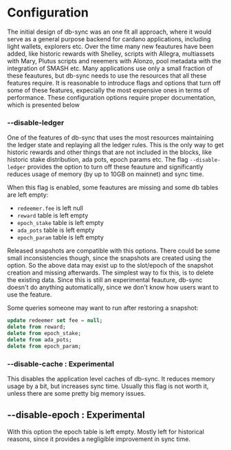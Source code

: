 # Configuration

The initial design of db-sync was an one fit all approach, where it would serve as a general purpose
backend for cardano applications, including light wallets, explorers etc. Over the time many new
feautures have been added, like historic rewards with Shelley, scripts with Allegra, multiassets
with Mary, Plutus scripts and reeemers with Alonzo, pool metadata with the integration of SMASH etc.
Many applications use only a small fraction of these feautures, but db-sync needs to use the
resources that all these features require. It is reasonable to introduce flags and options that
turn off some of these features, expecially the most expensive ones in terms of performance. These
configuration options require proper documentation, which is presented below

### --disable-ledger

One of the features of db-sync that uses the most resources maintaining the ledger state and
replaying all the ledger rules. This is the only way to get historic rewards and other things that
are not included in the blocks, like historic stake distribution, ada pots, epoch params etc. The
flag `--disable-ledger` provides the option to turn off these feauture and significantly reduces
usage of memory (by up to 10GB on mainnet) and sync time.

When this flag is enabled, some feautures are missing and some db tables are left empty:
- `redeemer.fee` is left null
- `reward` table is left empty
- `epoch_stake` table is left empty
- `ada_pots` table is left empty
- `epoch_param` table is left empty

Released snapshots are compatible with this options. There could be some small inconsistencies
though, since the snapshots are created using the option. So the above data may exist up to the
slot/epoch of the snapshot creation and missing afterwards. The simplest way to fix this, is to
delete the existing data. Since this is still an experimental feauture, db-sync doesn't do anything
automatically, since we don't know how users want to use the feature.

Some queries someone may want to run after restoring a snapshot:

```sql
update redeemer set fee = null;
delete from reward;
delete from epoch_stake;
delete from ada_pots;
delete from epoch_param;
```

### --disable-cache : Experimental

This disables the application level caches of db-sync. It reduces memory usage by a bit, but
increases sync time. Usually this flag is not worth it, unless there are some pretty big memory
issues.

## --disable-epoch : Experimental

With this option the epoch table is left empty. Mostly left for historical reasons, since it
provides a negligible improvement in sync time.

